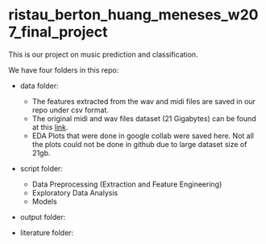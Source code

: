 # ristau_berton_huang_meneses_w207_final_project

This is our project on music prediction and classification.

We have four folders in this repo:

- data folder: 
  - The features extracted from the wav and midi files are saved in our repo under csv format. 
  - The original midi and wav files dataset (21 Gigabytes) can be found at this <a href="https://www.kaggle.com/imsparsh/musicnet-dataset/code">link</a>.
  - EDA Plots that were done in google collab were saved here. Not all the plots could not be done in github due to large dataset size of 21gb.  

- script folder:
  - Data Preprocessing (Extraction and Feature Engineering)
  - Exploratory Data Analysis
  - Models

- output folder:

- literature folder:
